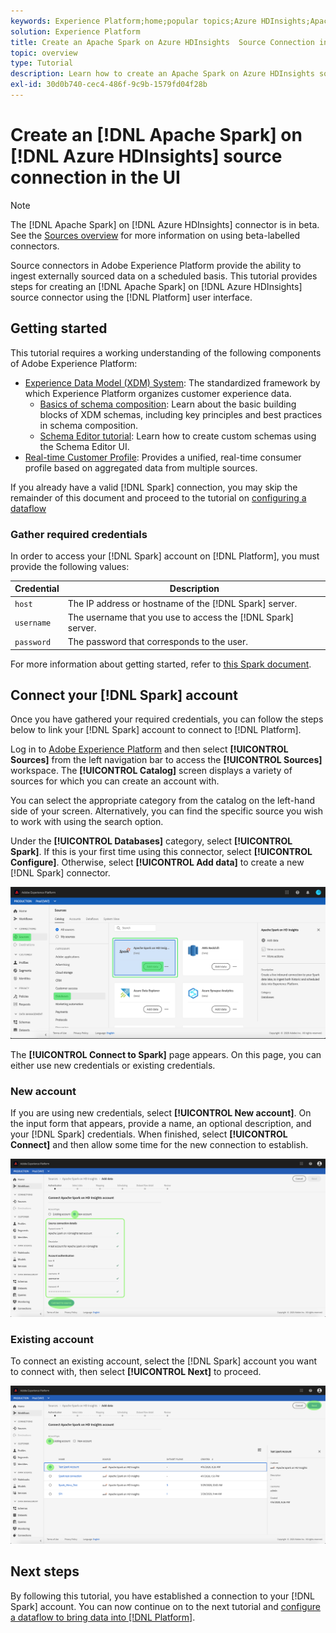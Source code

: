 ```yaml
---
keywords: Experience Platform;home;popular topics;Azure HDInsights;Apache Spark
solution: Experience Platform
title: Create an Apache Spark on Azure HDInsights  Source Connection in the UI
topic: overview
type: Tutorial
description: Learn how to create an Apache Spark on Azure HDInsights source connection using the Adobe Experience Platform UI.
exl-id: 30d0b740-cec4-486f-9c9b-1579fd04f28b
---
```

# Create an [!DNL Apache Spark] on [!DNL Azure HDInsights] source connection in the UI

>[!NOTE]
>
> The [!DNL Apache Spark] on [!DNL Azure HDInsights] connector is in beta. See the [Sources overview](../../../../home.md#terms-and-conditions) for more information on using beta-labelled connectors.

Source connectors in Adobe Experience Platform provide the ability to ingest externally sourced data on a scheduled basis. This tutorial provides steps for creating an [!DNL Apache Spark] on [!DNL Azure HDInsights] source connector using the [!DNL Platform] user interface.

## Getting started

This tutorial requires a working understanding of the following components of Adobe Experience Platform:

*   [Experience Data Model (XDM) System](../../../../../xdm/home.md): The standardized framework by which Experience Platform organizes customer experience data.
    *   [Basics of schema composition](../../../../../xdm/schema/composition.md): Learn about the basic building blocks of XDM schemas, including key principles and best practices in schema composition.
    *   [Schema Editor tutorial](../../../../../xdm/tutorials/create-schema-ui.md): Learn how to create custom schemas using the Schema Editor UI.
*   [Real-time Customer Profile](../../../../../profile/home.md): Provides a unified, real-time consumer profile based on aggregated data from multiple sources.

If you already have a valid [!DNL Spark] connection, you may skip the remainder of this document and proceed to the tutorial on [configuring a dataflow](../../dataflow/databases.md)

### Gather required credentials

In order to access your [!DNL Spark] account on [!DNL Platform], you must provide the following values:

| Credential | Description |
| ---------- | ----------- |
| `host` | The IP address or hostname of the [!DNL Spark] server. |
| `username` | The username that you use to access the [!DNL Spark] server. |
| `password` | The password that corresponds to the user. |

For more information about getting started, refer to [this Spark document](https://docs.microsoft.com/en-us/azure/hdinsight/spark/apache-spark-overview).

## Connect your [!DNL Spark] account

Once you have gathered your required credentials, you can follow the steps below to link your [!DNL Spark] account to connect to [!DNL Platform].

Log in to [Adobe Experience Platform](https://platform.adobe.com) and then select **[!UICONTROL Sources]** from the left navigation bar to access the **[!UICONTROL Sources]** workspace. The **[!UICONTROL Catalog]** screen displays a variety of sources for which you can create an account with.

You can select the appropriate category from the catalog on the left-hand side of your screen. Alternatively, you can find the specific source you wish to work with using the search option.

Under the **[!UICONTROL Databases]** category, select **[!UICONTROL Spark]**. If this is your first time using this connector, select **[!UICONTROL Configure]**. Otherwise, select **[!UICONTROL Add data]** to create a new [!DNL Spark] connector.

![catalog](../../../../images/tutorials/create/spark/catalog.png)

The **[!UICONTROL Connect to Spark]** page appears. On this page, you can either use new credentials or existing credentials.

### New account

If you are using new credentials, select **[!UICONTROL New account]**. On the input form that appears, provide a name, an optional description, and your [!DNL Spark] credentials. When finished, select **[!UICONTROL Connect]** and then allow some time for the new connection to establish.

![new](../../../../images/tutorials/create/spark/new.png)

### Existing account

To connect an existing account, select the [!DNL Spark] account you want to connect with, then select **[!UICONTROL Next]** to proceed.

![existing](../../../../images/tutorials/create/spark/existing.png)

## Next steps

By following this tutorial, you have established a connection to your [!DNL Spark] account. You can now continue on to the next tutorial and [configure a dataflow to bring data into [!DNL Platform]](../../dataflow/databases.md).
